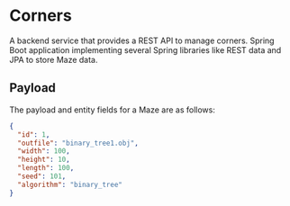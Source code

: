 # Corners

A backend service that provides a REST API to manage corners.
Spring Boot application implementing several Spring libraries like REST data and JPA to store Maze data.

## Payload

The payload and entity fields for a Maze are as follows:

```json
{
  "id": 1,
  "outfile": "binary_tree1.obj",
  "width": 100,
  "height": 10,
  "length": 100,
  "seed": 101,
  "algorithm": "binary_tree"
}
```